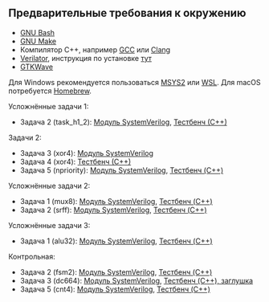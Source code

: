 ## Предварительные требования к окружению
- [GNU Bash](https://www.gnu.org/software/bash/)
- [GNU Make](https://www.gnu.org/software/make/)
- Компилятор C++, например [GCC](https://gcc.gnu.org/) или [Clang](https://clang.llvm.org/)
- [Verilator](https://verilator.org/), инструкция по установке [тут](https://verilator.org/guide/latest/install.html)
- [GTKWave](https://gtkwave.sourceforge.net/)

Для Windows рекомендуется пользоваться [MSYS2](https://www.msys2.org/) или [WSL](https://learn.microsoft.com/en-us/windows/wsl/install). Для macOS потребуется [Homebrew](https://brew.sh/).

Усложнённые задачи 1:
 - Задача 2 (task_h1_2): [Модуль SystemVerilog](task_h1_2.v), [Тестбенч (С++)](task_h1_2.cpp)
 
 Задачи 2:
 - Задача 3 (xor4): [Модуль SystemVerilog](xor4.v)
 - Задача 4 (xor4): [Тестбенч (С++)](xor4.cpp)
 - Задача 5 (npriority): [Модуль SystemVerilog](npriority.v), [Тестбенч (C++)](npriority.cpp)
 
 Усложнённые задачи 2:
 - Задача 1 (mux8): [Модуль SystemVerilog](mux8.v), [Тестбенч (C++)](mux8.cpp)
 - Задача 2 (srff): [Модуль SystemVerilog](srff.v), [Тестбенч (C++)](srff.cpp)
 
Усложнённые задачи 3:
 - Задача 1 (alu32): [Модуль SystemVerilog](alu32.v), [Тестбенч (C++)](alu32.cpp)
 
 Контрольная:
 - Задача 2 (fsm2): [Модуль SystemVerilog](fsm2.v), [Тестбенч (C++)](fsm2.cpp)
 - Задача 3 (dc664): [Модуль SystemVerilog](dc664.v), [Тестбенч (C++), заглушка](dc664.cpp)
 - Задача 5 (cnt4): [Модуль SystemVerilog](cnt4.v), [Тестбенч (C++)](cnt4.cpp)
